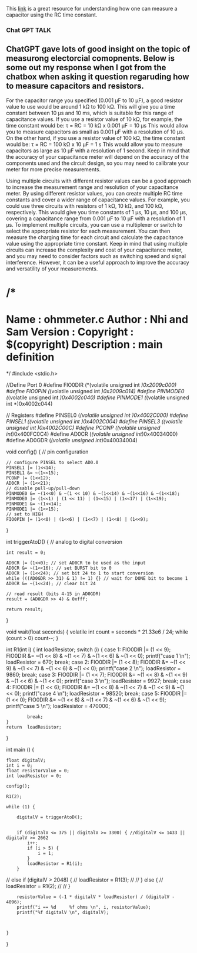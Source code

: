 
This [link](https://www.eecs.tufts.edu/~dsculley/tutorial/rc/rc3.html#:~:text=The%20RC%20time%20constant%20is,the%20resistance%20R%2C%20in%20Ohms) is a great resource for understanding how one can measure a capacitor using the RC time constant.


### Chat GPT TALK

## ChatGPT gave lots of good insight on the topic of measurong electorcial comopnents. Below is some out my response when I got from the chatbox when asking it question regaruding how to measure capacitors and resistors. 

For the capacitor range you specified (0.001 μF to 10 μF), a good resistor value to use would be around 1 kΩ to 100 kΩ. 
This will give you a time constant between 10 μs and 10 ms, which is suitable for this range of capacitance values.
If you use a resistor value of 10 kΩ, for example, the time constant would be: τ = RC = 10 kΩ x 0.001 μF = 10 μs
This would allow you to measure capacitors as small as 0.001 μF with a resolution of 10 μs.
On the other hand, if you use a resistor value of 100 kΩ, the time constant would be: τ = RC = 100 kΩ x 10 μF = 1 s
This would allow you to measure capacitors as large as 10 μF with a resolution of 1 second. Keep in mind that the accuracy 
of your capacitance meter will depend on the accuracy of the components used and the circuit design, so you may need to calibrate 
your meter for more precise measurements.

Using multiple circuits with different resistor values can be a good approach to increase the measurement range and resolution of 
your capacitance meter. By using different resistor values, you can create multiple RC time constants and cover a wider range of 
capacitance values. For example, you could use three circuits with resistors of 1 kΩ, 10 kΩ, and 100 kΩ, respectively. This would 
give you time constants of 1 μs, 10 μs, and 100 μs, covering a capacitance range from 0.001 μF to 10 μF with a resolution of 1 μs.
To implement multiple circuits, you can use a multiplexer or switch to select the appropriate resistor for each measurement. You can 
then measure the charging time for each circuit and calculate the capacitance value using the appropriate time constant.
Keep in mind that using multiple circuits can increase the complexity and cost of your capacitance meter, and you may need to consider
factors such as switching speed and signal interference. However, it can be a useful approach to improve the accuracy and versatility of 
your measurements.



/*
===============================================================================
 Name        : ohmmeter.c
 Author      : Nhi and Sam
 Version     :
 Copyright   : $(copyright)
 Description : main definition
===============================================================================
*/
#include <stdio.h>

//Define Port 0
#define FIO0DIR (*(volatile unsigned int *)0x2009c000)
#define FIO0PIN (*(volatile unsigned int *)0x2009c014)
#define PINMODE0 (*(volatile unsigned int *)0x4002c040)
#define PINMODE1 (*(volatile unsigned int *)0x4002c044)

// Registers
#define PINSEL0 (*(volatile unsigned int *)0x4002C000)
#define PINSEL1 (*(volatile unsigned int *)0x4002C004)
#define PINSEL3 (*(volatile unsigned int *)0x4002C00C)
#define PCONP (*(volatile unsigned int*)0x400FC0C4)
#define AD0CR (*(volatile unsigned int*)0x40034000)
#define AD0GDR (*(volatile unsigned int*)0x40034004)

void config() { // pin configuration

    // configure PINSEL to select AD0.0
    PINSEL1 |= (1<<14);
    PINSEL1 &= ~(1<<15);
    PCONP |= (1<<12);
    AD0CR |= (1<<21);
    // disable pull-up/pull-down
    PINMODE0 &= ~(1<<0) & ~(1 << 10) & ~(1<<14) & ~(1<<16) & ~(1<<18);
    PINMODE0 |=	(1<<1) | (1 << 11) | (1<<15) | (1<<17) | (1<<19);
    PINMODE1 &= ~(1<<14);
    PINMODE1 |= (1<<15);
    // set to HIGH
    FIO0PIN |= (1<<0) | (1<<6) | (1<<7) | (1<<8) | (1<<9);
}

int triggerAtoD() { // analog to digital conversion

	int result = 0;

	AD0CR |= (1<<0); // set AD0CR to be used as the input
	AD0CR &= ~(1<<16); // set BURST bit to 0
	AD0CR |= (1<<24); // set bit 24 to 1 to start conversion
	while (((AD0GDR >> 31) & 1) != 1) {} // wait for DONE bit to become 1
	AD0CR &= ~(1<<24); // clear bit 24

    // read result (bits 4-15 in AD0GDR)
	result = (AD0GDR >> 4) & 0xfff;

    return result;
}

void wait(float seconds) {
    volatile int count = seconds * 21.33e6 / 24;
    while (count > 0) count--;
}

int R1(int i) {
	int loadResistor;
	switch (i) {
		case 1:
			FIO0DIR |= (1 << 9);
			FIO0DIR &= ~(1 << 8) & ~(1 << 7) & ~(1 << 6) & ~(1 << 0);
	    	printf("case 1 \n");
	    	loadResistor = 670;
			break;
		case 2:
			FIO0DIR |= (1 << 8);
			FIO0DIR &= ~(1 << 9) & ~(1 << 7) & ~(1 << 6) & ~(1 << 0);
	    	printf("case 2 \n");
	    	loadResistor = 9860;
			break;
		case 3:
			FIO0DIR |= (1 << 7);
			FIO0DIR &= ~(1 << 8) & ~(1 << 9) & ~(1 << 6) & ~(1 << 0);
	    	printf("case 3 \n");
	    	loadResistor = 9927;
			break;
		case 4:
			FIO0DIR |= (1 << 6);
			FIO0DIR &= ~(1 << 8) & ~(1 << 7) & ~(1 << 9) & ~(1 << 0);
	    	printf("case 4 \n");
	    	loadResistor = 98520;
			break;
		case 5:
			FIO0DIR |= (1 << 0);
			FIO0DIR &= ~(1 << 8) & ~(1 << 7) & ~(1 << 6) & ~(1 << 9);
	    	printf("case 5 \n");
	    	loadResistor = 470000;

			break;
	}
	return 	loadResistor;
}


int main () {

    float digitalV;
    int i = 0;
	float resistorValue = 0;
	int loadResistor = 0;

	config();

	R1(2);

    while (1) {

    	digitalV = triggerAtoD();


		if (digitalV <= 375 || digitalV >= 3300) { //digitalV <= 1433 || digitalV >= 2662
			i++;
			if (i > 5) {
				i = 1;
			}
			loadResistor = R1(i);
		}
//		else if (digitalV > 2048) {
//			loadResistor = R1(3);
//
//		} else {
//			loadResistor = R1(2);
//
//		}



		resistorValue = (-1 * digitalV * loadResistor) / (digitalV - 4096);
    	printf("i == %d     %f ohms \n", i, resistorValue);
    	printf("%f digitalV \n", digitalV);



	}
}

